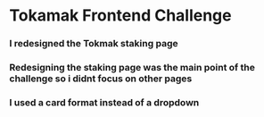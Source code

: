 # Tokamak Frontend Challenge

### I redesigned the Tokmak staking page 
### Redesigning the staking page was the main point of the challenge so i didnt focus on other pages

### I used a card format instead of a dropdown
